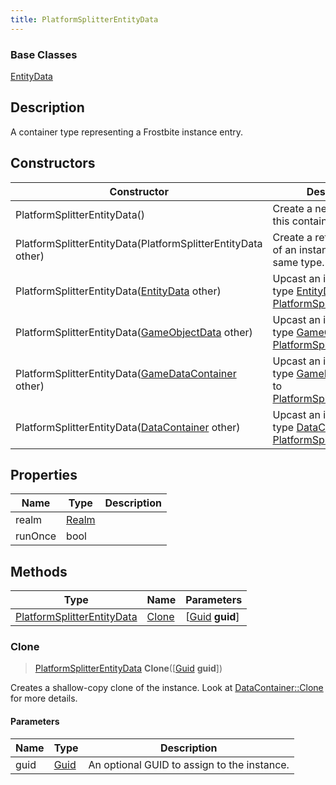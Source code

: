 ```yaml
---
title: PlatformSplitterEntityData
---
```

### Base Classes

[EntityData](/vext/ref/fb/entitydata/)

## Description

A container type representing a Frostbite instance entry.

## Constructors

| Constructor                                                                           | Description                                                                                                                                 |
| ------------------------------------------------------------------------------------- | ------------------------------------------------------------------------------------------------------------------------------------------- |
| PlatformSplitterEntityData()                                                          | Create a new instance of this container type.                                                                                               |
| PlatformSplitterEntityData(PlatformSplitterEntityData other)                          | Create a reference copy of an instance of the same type.                                                                                    |
| PlatformSplitterEntityData([EntityData](/vext/ref/fb/entitydata/) other)                            | Upcast an instance of type [EntityData](/vext/ref/fb/entitydata/) to [PlatformSplitterEntityData](/vext/ref/fb/platformsplitterentitydata/).                            |
| PlatformSplitterEntityData([GameObjectData](/vext/ref/fb/gameobjectdata/) other)                    | Upcast an instance of type [GameObjectData](/vext/ref/fb/gameobjectdata/) to [PlatformSplitterEntityData](/vext/ref/fb/platformsplitterentitydata/).                    |
| PlatformSplitterEntityData([GameDataContainer](/vext/ref/fb/gamedatacontainer/) other)              | Upcast an instance of type [GameDataContainer](/vext/ref/fb/gamedatacontainer/) to [PlatformSplitterEntityData](/vext/ref/fb/platformsplitterentitydata/).              |
| PlatformSplitterEntityData([DataContainer](/vext/ref/shared/class/datacontainer) other) | Upcast an instance of type [DataContainer](/vext/ref/shared/class/datacontainer) to [PlatformSplitterEntityData](/vext/ref/fb/platformsplitterentitydata/). |

## Properties

| Name    | Type           | Description |
| ------- | -------------- | ----------- |
| realm   | [Realm](/vext/ref/fb/realm/) |             |
| runOnce | bool           |             |

## Methods

| Type                                                     | Name            | Parameters                                     |
| -------------------------------------------------------- | --------------- | ---------------------------------------------- |
| [PlatformSplitterEntityData](/vext/ref/fb/platformsplitterentitydata/) | [Clone](#clone) | \[[Guid](/vext/ref/shared/class/guid) **guid**\] |

### Clone

> [PlatformSplitterEntityData](/vext/ref/fb/platformsplitterentitydata/) **Clone**(\[[Guid](/vext/ref/shared/class/guid) **guid**\])

Creates a shallow-copy clone of the instance. Look at [DataContainer::Clone](/vext/ref/shared/class/datacontainer#clone) for more details.

#### Parameters

| Name | Type         | Description                                 |
| ---- | ------------ | ------------------------------------------- |
| guid | [Guid](/vext/ref/shared/class/guid/) | An optional GUID to assign to the instance. |
